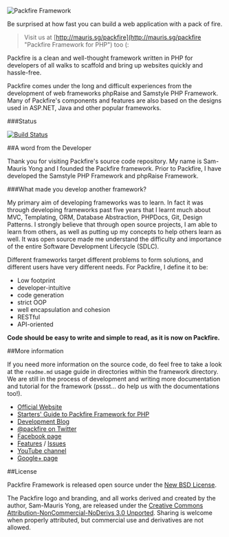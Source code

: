 ![Packfire Framework](https://lh3.googleusercontent.com/-b6yR6t8TzCM/Tz8_uo-hC4I/AAAAAAAAAB8/eMofbj154Ys/w402/packfire.biglogo.light.png)

Be surprised at how fast you can build a web application with a pack of fire.

> Visit us at [http://mauris.sg/packfire](http://mauris.sg/packfire "Packfire Framework for PHP") too (:

Packfire is a clean and well-thought framework written in PHP for developers of all walks to scaffold and bring up websites quickly and hassle-free. 

Packfire comes under the long and difficult experiences from the development of web frameworks phpRaise and Samstyle PHP Framework. Many of Packfire's components and features are also based on the designs used in ASP.NET, Java and other popular frameworks.


###Status

[![Build Status](https://secure.travis-ci.org/packfire/framework.png?branch=master)](http://travis-ci.org/packfire/framework)

##A word from the Developer

Thank you for visiting Packfire's source code repository. My name is Sam-Mauris Yong and I founded the Packfire framework. Prior to Packfire, I have developed the Samstyle PHP Framework and phpRaise Framework. 

###What made you develop another framework?

My primary aim of developing frameworks was to learn. In fact it was through developing frameworks past five years that I learnt much about MVC, Templating, ORM, Database Abstraction, PHPDocs, Git, Design Patterns. I strongly believe that through open source projects, I am able to learn from others, as well as putting up my concepts to help others learn as well. It was open source made me understand the difficulty and importance of the entire Software Development Lifecycle (SDLC). 

Different frameworks target different problems to form solutions, and different users have very different needs. For Packfire, I define it to be:

 - Low footprint
 - developer-intuitive
 - code generation
 - strict OOP
 - well encapsulation and cohesion
 - RESTful
 - API-oriented

**Code should be easy to write and simple to read, as it is now on Packfire.**

##More information

If you need more information on the source code, do feel free to take a look at the `readme.md` usage guide in directories within the framework directory. We are still in the process of development and writing more documentation and tutorial for the framework (pssst… do help us with the documentations too!). 

- [Official Website](http://mauris.sg/packfire)
- [Starters' Guide to Packfire Framework for PHP](https://github.com/packfire/books/blob/master/starter-guide.md)
- [Development Blog](http://packfire.tumblr.com/)
- [@packfire on Twitter](http://twitter.com/packfire)
- [Facebook page](http://facebook.com/packfire)
- [Features](http://github.com/packfire/framework/wiki/Features) / [Issues](http://github.com/packfire/framework/issues)
- [YouTube channel](https://www.youtube.com/channel/UCu0KZBrcqqRLG-2im1gf6qg)
- [Google+ page](https://plus.google.com/106494570352998281538/posts)

##License

Packfire Framework is released open source under the [New BSD License](https://github.com/packfire/framework/blob/master/license/packfire.license.txt).

The Packfire logo and branding, and all works derived and created by the author, Sam-Mauris Yong, are released under the [Creative Commons Attribution-NonCommercial-NoDerivs 3.0 Unported](https://github.com/packfire/framework/blob/master/license/packfire-content.license.txt). Sharing is welcome when properly attributed, but commercial use and derivatives are not allowed.